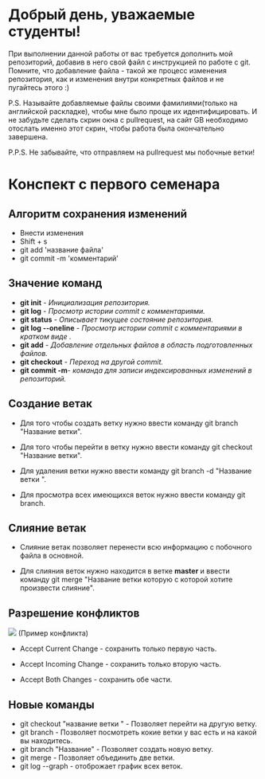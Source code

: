 # Добрый день, уважаемые студенты! 
  При выполнении данной работы от вас требуется дополнить мой репозиторий, добавив в него свой файл с инструкцией по работе с git. Помните, что добавление файла - такой же процесс изменения репозитория, как и изменения внутри конкретных файлов и не пугайтесь этого :)

  P.S. Называйте добавляемые файлы своими фамилиями(только на английской раскладке), чтобы мне было проще их идентифицировать. И не забудьте сделать скрин окна с pullrequest, на сайт GB необходимо отослать именно этот скрин, чтобы работа была окончательно завершена.

  P.P.S. Не забывайте, что отправляем на pullrequest мы побочные ветки!

# Конспект с первого семенара
## Алгоритм сохранения изменений
* Внести изменения
* Shift + s
* git add 'название файла'
* git commit -m 'комментарий'
## Значение команд
* **git init** - *Инициализация репозитория.*
* **git log** - *Просмотр истории commit с комментариями.*
* **git status** - *Описывает тикущее состояние репозитория.*
* **git log --oneline** - *Просмотр истории commit с комментариями в кратком виде .*
* **git add** -  *Добавление отдельных файлов в область подготовленных файлов.*
* **git checkout** - *Переход на другой commit.*
* **git commit -m**- *команда для записи индексированных изменений в репозиторий.*
## Создание ветак 

* Для того чтобы создать ветку нужно ввести команду git branch "Название ветки".

* Для того чтобы перейти в ветку нужно ввести команду git checkout "Название ветки".

* Для удаления ветки нужно ввести команду git branch -d "Название ветки ".

* Для просмотра всех имеющихся веток нужно ввести команду git branch.

## Слияние ветак 

* Слияние ветак позволяет перенести всю информацию с побочного файла в основной.

* Для слияния веток нужно находится в ветке **master** и ввести команду git merge "Название ветки которую с которой хотите произвести слияние".

## Разрешение конфликтов 

![](%D0%9F%D1%80%D0%B8%D0%BC%D0%B5%D1%80%20%D0%BA%D0%BE%D0%BD%D1%84%D0%BB%D0%B8%D0%BA%D1%82%D0%B0.jpg) (Пример конфликта)

* Accept Current Change - сохранить только первую часть.

* Accept Incoming Change - сохранить только вторую часть.

* Accept Both Changes - сохранить обе части.

## Новые команды 

* git checkout "название ветки " - Позволяет перейти на другую ветку.
* git branch - Позволяет посмотреть кокие ветки у вас есть и на какой вы находитесь.
* git branch "Название" - Позволяет создать новую ветку.
* git merge - Позволяет объединить две ветки.
* git log --graph - отоброжает график всех веток.

  